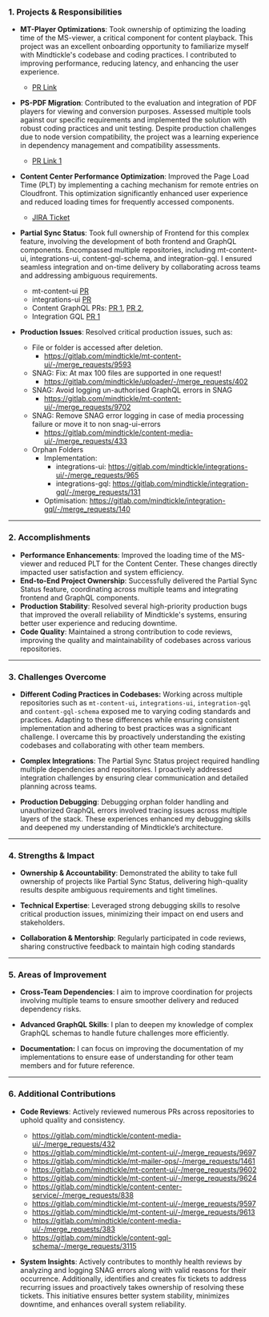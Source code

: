 ### 1. **Projects & Responsibilities**

- **MT-Player Optimizations**: Took ownership of optimizing the loading time of the MS-viewer, a critical component for content playback. This project was an excellent onboarding opportunity to familiarize myself with Mindtickle's codebase and coding practices. I contributed to improving performance, reducing latency, and enhancing the user experience.
    
    - [PR Link](https://gitlab.com/mindtickle/mt-content-ui/-/merge_requests/9574)
- **PS-PDF Migration**: Contributed to the evaluation and integration of PDF players for viewing and conversion purposes. Assessed multiple tools against our specific requirements and implemented the solution with robust coding practices and unit testing. Despite production challenges due to node version compatibility, the project was a learning experience in dependency management and compatibility assessments.
    
    - [PR Link 1](https://gitlab.com/mindtickle/design-library/-/merge_requests/2123)
- **Content Center Performance Optimization**: Improved the Page Load Time (PLT) by implementing a caching mechanism for remote entries on Cloudfront. This optimization significantly enhanced user experience and reduced loading times for frequently accessed components.
    
    - [JIRA Ticket](https://mindtickle.atlassian.net/browse/CN-12113?focusedCommentId=447267)
- **Partial Sync Status**: Took full ownership of Frontend for this complex feature, involving the development of both frontend and GraphQL components. Encompassed multiple repositories, including mt-content-ui, integrations-ui, content-gql-schema, and integration-gql. I ensured seamless integration and on-time delivery by collaborating across teams and addressing ambiguous requirements.
    
    - mt-content-ui [PR](https://gitlab.com/mindtickle/mt-content-ui/-/merge_requests/9646)
    - integrations-ui [PR](https://gitlab.com/mindtickle/integrations-ui/-/merge_requests/998)
    - Content GraphQL PRs: [PR 1](https://gitlab.com/mindtickle/content-gql-schema/-/merge_requests/3244), [PR 2](https://gitlab.com/mindtickle/content-gql-schema/-/merge_requests/3241),
    - Integration GQL [PR 1](https://gitlab.com/mindtickle/integration-gql/-/merge_requests/93)
- **Production Issues**: Resolved critical production issues, such as:
    - File or folder is accessed after deletion.
		- https://gitlab.com/mindtickle/mt-content-ui/-/merge_requests/9593
	- SNAG: Fix: At max 100 files are supported in one request!
		- https://gitlab.com/mindtickle/uploader/-/merge_requests/402
	- SNAG: Avoid logging un-authorised GraphQL errors in SNAG
		- https://gitlab.com/mindtickle/mt-content-ui/-/merge_requests/9702
	- SNAG: Remove SNAG error logging in case of media processing failure or move it to non snag-ui-errors
		- https://gitlab.com/mindtickle/content-media-ui/-/merge_requests/433
	- Orphan Folders
		- Implementation: 
			- integrations-ui: https://gitlab.com/mindtickle/integrations-ui/-/merge_requests/965
			- integrations-gql: https://gitlab.com/mindtickle/integration-gql/-/merge_requests/131
		- Optimisation: https://gitlab.com/mindtickle/integration-gql/-/merge_requests/140

---

### 2. **Accomplishments**

- **Performance Enhancements**: Improved the loading time of the MS-viewer and reduced PLT for the Content Center. These changes directly impacted user satisfaction and system efficiency.
- **End-to-End Project Ownership**: Successfully delivered the Partial Sync Status feature, coordinating across multiple teams and integrating frontend and GraphQL components.
- **Production Stability**: Resolved several high-priority production bugs that improved the overall reliability of Mindtickle's systems, ensuring better user experience and reducing downtime.
- **Code Quality**: Maintained a strong contribution to code reviews, improving the quality and maintainability of codebases across various repositories.

---

### 3. **Challenges Overcome**

- **Different Coding Practices in Codebases:** Working across multiple repositories such as `mt-content-ui`, `integrations-ui`, `integration-gql` and `content-gql-schema` exposed me to varying coding standards and practices. Adapting to these differences while ensuring consistent implementation and adhering to best practices was a significant challenge. I overcame this by proactively understanding the existing codebases and collaborating with other team members.

- **Complex Integrations**: The Partial Sync Status project required handling multiple dependencies and repositories. I proactively addressed integration challenges by ensuring clear communication and detailed planning across teams.

- **Production Debugging**: Debugging orphan folder handling and unauthorized GraphQL errors involved tracing issues across multiple layers of the stack. These experiences enhanced my debugging skills and deepened my understanding of Mindtickle’s architecture.

---

### 4. **Strengths & Impact**

- **Ownership & Accountability**: Demonstrated the ability to take full ownership of projects like Partial Sync Status, delivering high-quality results despite ambiguous requirements and tight timelines.

- **Technical Expertise**: Leveraged strong debugging skills to resolve critical production issues, minimizing their impact on end users and stakeholders.

- **Collaboration & Mentorship**: Regularly participated in code reviews, sharing constructive feedback to maintain high coding standards

---

### 5. **Areas of Improvement**

- **Cross-Team Dependencies**: I aim to improve coordination for projects involving multiple teams to ensure smoother delivery and reduced dependency risks.

- **Advanced GraphQL Skills**: I plan to deepen my knowledge of complex GraphQL schemas to handle future challenges more efficiently.

- **Documentation:** I can focus on improving the documentation of my implementations to ensure ease of understanding for other team members and for future reference.

---

### 6. **Additional Contributions**

- **Code Reviews**: Actively reviewed numerous PRs across repositories to uphold quality and consistency.
	- https://gitlab.com/mindtickle/content-media-ui/-/merge_requests/432
	- https://gitlab.com/mindtickle/mt-content-ui/-/merge_requests/9697
	- https://gitlab.com/mindtickle/mt-mailer-ops/-/merge_requests/1461
	- https://gitlab.com/mindtickle/mt-content-ui/-/merge_requests/9602
	- https://gitlab.com/mindtickle/mt-content-ui/-/merge_requests/9624
	- https://gitlab.com/mindtickle/content-center-service/-/merge_requests/838
	- https://gitlab.com/mindtickle/mt-content-ui/-/merge_requests/9597
	- https://gitlab.com/mindtickle/mt-content-ui/-/merge_requests/9613
	- https://gitlab.com/mindtickle/content-media-ui/-/merge_requests/383
	- https://gitlab.com/mindtickle/content-gql-schema/-/merge_requests/3115

- **System Insights**: Actively contributes to monthly health reviews by analyzing and logging SNAG errors along with valid reasons for their occurrence. Additionally, identifies and creates fix tickets to address recurring issues and proactively takes ownership of resolving these tickets. This initiative ensures better system stability, minimizes downtime, and enhances overall system reliability.